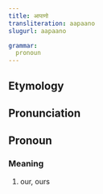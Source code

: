 ```yaml
---
title: आपाणो
transliteration: aapaano
slugurl: aapaano

grammar:
  pronoun
---
```

## Etymology

## Pronunciation

## Pronoun
### Meaning
1. our, ours